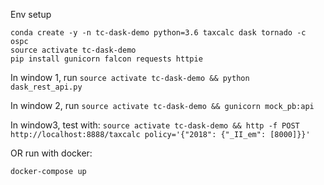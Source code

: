 Env setup
```
conda create -y -n tc-dask-demo python=3.6 taxcalc dask tornado -c ospc
source activate tc-dask-demo
pip install gunicorn falcon requests httpie
```

In window 1, run
`source activate tc-dask-demo && python dask_rest_api.py`

In window 2, run
`source activate tc-dask-demo && gunicorn mock_pb:api`

In window3, test with:
`source activate tc-dask-demo && http -f POST http://localhost:8888/taxcalc policy='{"2018": {"_II_em": [8000]}}'`


OR run with docker:


```
docker-compose up
```
